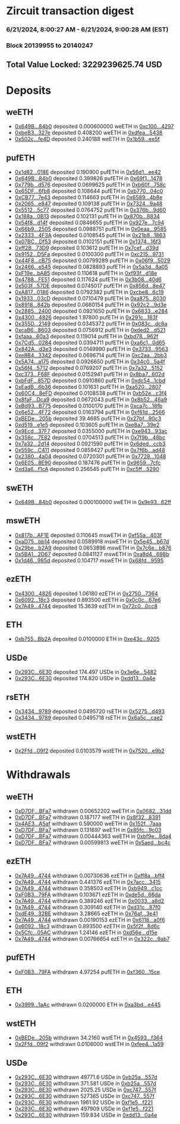 # Zircuit transaction digest
### 6/21/2024, 8:00:27 AM - 6/21/2024, 9:00:28 AM (EST)
### Block 20139955 to 20140247

## Total Value Locked: 3229239625.74 USD

# Deposits
## weETH
- [0x649B...84b0](https://etherscan.io/address/0x649B484CEE3a568C297Ea6e15173dda75b0884b0) deposited 0.000600000 weETH in [0xc100...4297](https://etherscan.io/tx/0x649B484CEE3a568C297Ea6e15173dda75b0884b0)
- [0xbeB3...327e](https://etherscan.io/address/0xbeB3e4AFA46BB1552476995a8F4992a1F79E327e) deposited 0.408200 weETH in [0xdfea...5438](https://etherscan.io/tx/0xbeB3e4AFA46BB1552476995a8F4992a1F79E327e)
- [0x502c...fe4D](https://etherscan.io/address/0x502c47730FDD371AB9687D16DfeBA5f14f7Cfe4D) deposited 0.240188 weETH in [0x1b59...ee5f](https://etherscan.io/tx/0x502c47730FDD371AB9687D16DfeBA5f14f7Cfe4D)
## pufETH
- [0x1d82...018E](https://etherscan.io/address/0x1d82b9cf319803F7F7433Ae79FD7ebeAE1e0018E) deposited 0.190900 pufETH in [0x56d1...ee42](https://etherscan.io/tx/0x1d82b9cf319803F7F7433Ae79FD7ebeAE1e0018E)
- [0x649B...84b0](https://etherscan.io/address/0x649B484CEE3a568C297Ea6e15173dda75b0884b0) deposited 0.399826 pufETH in [0x69f1...1478](https://etherscan.io/tx/0x649B484CEE3a568C297Ea6e15173dda75b0884b0)
- [0x779b...d576](https://etherscan.io/address/0x779b513433DaCBd68d225326e5d0A484aC67d576) deposited 0.0699625 pufETH in [0xb60f...758c](https://etherscan.io/tx/0x779b513433DaCBd68d225326e5d0A484aC67d576)
- [0x65DF...6fb8](https://etherscan.io/address/0x65DF86e5477583E2677B5445A66DB19E7d416fb8) deposited 0.108644 pufETH in [0xb770...04c0](https://etherscan.io/tx/0x65DF86e5477583E2677B5445A66DB19E7d416fb8)
- [0xCB77...7e43](https://etherscan.io/address/0xCB77927713AeE1Fce01112DB9206F4BCf7ba7e43) deposited 0.114663 pufETH in [0x6589...4b8e](https://etherscan.io/tx/0xCB77927713AeE1Fce01112DB9206F4BCf7ba7e43)
- [0x2065...e847](https://etherscan.io/address/0x2065A8F8a0d93586Ef74a1B54b9b16857039e847) deposited 0.109138 pufETH in [0x7324...9a48](https://etherscan.io/tx/0x2065A8F8a0d93586Ef74a1B54b9b16857039e847)
- [0x5512...5c77](https://etherscan.io/address/0x5512b4F1C22B1A9537547e0663895DB44d715c77) deposited 0.0764752 pufETH in [0x376b...9d60](https://etherscan.io/tx/0x5512b4F1C22B1A9537547e0663895DB44d715c77)
- [0x188a...0B13](https://etherscan.io/address/0x188a01205c792E3d124AC8f284dff9bb3eD60B13) deposited 0.102131 pufETH in [0x870b...8834](https://etherscan.io/tx/0x188a01205c792E3d124AC8f284dff9bb3eD60B13)
- [0x54f8...d14f](https://etherscan.io/address/0x54f85C7437E830caB200e020484aFfd9C9D4d14f) deposited 0.0846655 pufETH in [0x927e...7c94](https://etherscan.io/tx/0x54f85C7437E830caB200e020484aFfd9C9D4d14f)
- [0x66b9...2505](https://etherscan.io/address/0x66b9A8b4Df2b0E018BcA8FAcDC113D56E7cF2505) deposited 0.0988751 pufETH in [0x0eaa...9585](https://etherscan.io/tx/0x66b9A8b4Df2b0E018BcA8FAcDC113D56E7cF2505)
- [0x2333...4F3A](https://etherscan.io/address/0x2333a997f1F90e8030c189405B2E5b5E8c2a4F3A) deposited 0.0108545 pufETH in [0x21b8...1863](https://etherscan.io/tx/0x2333a997f1F90e8030c189405B2E5b5E8c2a4F3A)
- [0x07BC...Df53](https://etherscan.io/address/0x07BCd6616EcEF1A356Cc2128954C38Df8440Df53) deposited 0.0102151 pufETH in [0x1374...16f3](https://etherscan.io/tx/0x07BCd6616EcEF1A356Cc2128954C38Df8440Df53)
- [0xff2B...73D9](https://etherscan.io/address/0xff2Be26Ce894D2063321525D82F313195EAa73D9) deposited 0.103612 pufETH in [0x7cef...d39d](https://etherscan.io/tx/0xff2Be26Ce894D2063321525D82F313195EAa73D9)
- [0x9152...D5Fa](https://etherscan.io/address/0x9152a49Bd5c8e4Fca3f61E45514445f29903D5Fa) deposited 0.0100300 pufETH in [0xc215...9731](https://etherscan.io/tx/0x9152a49Bd5c8e4Fca3f61E45514445f29903D5Fa)
- [0x44F8...cB75](https://etherscan.io/address/0x44F87F4bbcF8f235cf0646029dC491A05077cB75) deposited 0.00799289 pufETH in [0x06f9...5029](https://etherscan.io/tx/0x44F87F4bbcF8f235cf0646029dC491A05077cB75)
- [0x2466...e545](https://etherscan.io/address/0x24661193D32710bf96f9E191f9CC7b6707c4e545) deposited 0.0828893 pufETH in [0x5a3d...8a05](https://etherscan.io/tx/0x24661193D32710bf96f9E191f9CC7b6707c4e545)
- [0xF19e...bA85](https://etherscan.io/address/0xF19eB1f0cc2C0d549C816470194Ea61Df0fdbA85) deposited 0.110618 pufETH in [0xf93f...d18e](https://etherscan.io/tx/0xF19eB1f0cc2C0d549C816470194Ea61Df0fdbA85)
- [0x4788...FE51](https://etherscan.io/address/0x478807e671b0aD2f0848556A8DEE4E110C8bFE51) deposited 0.117624 pufETH in [0x3b08...40d6](https://etherscan.io/tx/0x478807e671b0aD2f0848556A8DEE4E110C8bFE51)
- [0x503f...57DE](https://etherscan.io/address/0x503feAACC3Ef688B60b086cA323354A33a8C57DE) deposited 0.0745017 pufETH in [0x856d...8e47](https://etherscan.io/tx/0x503feAACC3Ef688B60b086cA323354A33a8C57DE)
- [0xA817...0186](https://etherscan.io/address/0xA8176Cfc080299f23f8A23ACf94bFE0Dd1940186) deposited 0.0792382 pufETH in [0xcbe8...6c19](https://etherscan.io/tx/0xA8176Cfc080299f23f8A23ACf94bFE0Dd1940186)
- [0x1933...03cD](https://etherscan.io/address/0x19337cF2CDC787Bc0C090154d2E03a2fc90A03cD) deposited 0.0710479 pufETH in [0xa875...8030](https://etherscan.io/tx/0x19337cF2CDC787Bc0C090154d2E03a2fc90A03cD)
- [0x8918...842b](https://etherscan.io/address/0x8918E2DaEDB3da1d90C6B856Bed519758b26842b) deposited 0.0660154 pufETH in [0x92c2...9d3e](https://etherscan.io/tx/0x8918E2DaEDB3da1d90C6B856Bed519758b26842b)
- [0x2885...2400](https://etherscan.io/address/0x28853519B58B86122d59CfB81E9cc42eCfE72400) deposited 0.0921650 pufETH in [0x6833...e284](https://etherscan.io/tx/0x28853519B58B86122d59CfB81E9cc42eCfE72400)
- [0x4300...4826](https://etherscan.io/address/0x4300Cad1937efa46b3B5827bf1E79432118F4826) deposited 1.97800 pufETH in [0x291c...163f](https://etherscan.io/tx/0x4300Cad1937efa46b3B5827bf1E79432118F4826)
- [0x355D...2149](https://etherscan.io/address/0x355D051f48b7D3d35a73d162c61FdD1802572149) deposited 0.0345372 pufETH in [0x083c...dc6a](https://etherscan.io/tx/0x355D051f48b7D3d35a73d162c61FdD1802572149)
- [0xcaB6...8603](https://etherscan.io/address/0xcaB68d94E36F77c06075C2765C7c8a4459E58603) deposited 0.0756912 pufETH in [0xded2...d521](https://etherscan.io/tx/0xcaB68d94E36F77c06075C2765C7c8a4459E58603)
- [0xfaaa...60a3](https://etherscan.io/address/0xfaaa86b9838E20985025E90DBcC72D8F493160a3) deposited 0.119014 pufETH in [0xbd78...962f](https://etherscan.io/tx/0xfaaa86b9838E20985025E90DBcC72D8F493160a3)
- [0x7Cd5...0284](https://etherscan.io/address/0x7Cd5392dAD7b665A5A95B98f15316F7a57080284) deposited 0.0394711 pufETH in [0xa6c1...0d65](https://etherscan.io/tx/0x7Cd5392dAD7b665A5A95B98f15316F7a57080284)
- [0x842A...d3e3](https://etherscan.io/address/0x842Ad98E0Fe0353424A7d09cc12adc00cF00d3e3) deposited 0.0149990 pufETH in [0x3733...9563](https://etherscan.io/tx/0x842Ad98E0Fe0353424A7d09cc12adc00cF00d3e3)
- [0xe8B4...3342](https://etherscan.io/address/0xe8B4D23c2CdF3ED505a752c2Ba252A2d175c3342) deposited 0.0696714 pufETH in [0xc2aa...2bb3](https://etherscan.io/tx/0xe8B4D23c2CdF3ED505a752c2Ba252A2d175c3342)
- [0x5A74...a175](https://etherscan.io/address/0x5A74C0955009CFbB797061ad7a8C6f541b23a175) deposited 0.0926650 pufETH in [0x34c0...5a4f](https://etherscan.io/tx/0x5A74C0955009CFbB797061ad7a8C6f541b23a175)
- [0x56f4...5712](https://etherscan.io/address/0x56f4C6bA7a1BDDd6bB912B63AaCA502dBb015712) deposited 0.0769207 pufETH in [0x7a32...5152](https://etherscan.io/tx/0x56f4C6bA7a1BDDd6bB912B63AaCA502dBb015712)
- [0xc373...F68F](https://etherscan.io/address/0xc37302Be37Ba523c1712A851115D956AbE1fF68F) deposited 0.0152941 pufETH in [0x8ba7...602d](https://etherscan.io/tx/0xc37302Be37Ba523c1712A851115D956AbE1fF68F)
- [0xbFdF...857D](https://etherscan.io/address/0xbFdF7BA4245Ec52B772dfF56b1Ee69df9427857D) deposited 0.0910860 pufETH in [0xdc54...1cbd](https://etherscan.io/tx/0xbFdF7BA4245Ec52B772dfF56b1Ee69df9427857D)
- [0xEadB...6b36](https://etherscan.io/address/0xEadB582456f91582fba46fEDB24c988A5dc76b36) deposited 0.101631 pufETH in [0xa520...2807](https://etherscan.io/tx/0xEadB582456f91582fba46fEDB24c988A5dc76b36)
- [0x60C4...8eFD](https://etherscan.io/address/0x60C4a8d53165BBcA560269cF677eC8C108f98eFD) deposited 0.0108538 pufETH in [0xb52e...c3f4](https://etherscan.io/tx/0x60C4a8d53165BBcA560269cF677eC8C108f98eFD)
- [0x8faF...Dca9](https://etherscan.io/address/0x8faFA183FB0F0c968C89B04cc4994cfB35AcDca9) deposited 0.0672043 pufETH in [0x8b52...46a9](https://etherscan.io/tx/0x8faFA183FB0F0c968C89B04cc4994cfB35AcDca9)
- [0xBd93...B775](https://etherscan.io/address/0xBd93fF742f03D21eb079769ca85C875682DcB775) deposited 0.0100170 pufETH in [0xca7c...18fb](https://etherscan.io/tx/0xBd93fF742f03D21eb079769ca85C875682DcB775)
- [0x6e52...4F72](https://etherscan.io/address/0x6e5240cF8702f27cD7F1B2A8DBd3c8902A634F72) deposited 0.0163794 pufETH in [0xf61d...2566](https://etherscan.io/tx/0x6e5240cF8702f27cD7F1B2A8DBd3c8902A634F72)
- [0xBEDe...205b](https://etherscan.io/address/0xBEDe933694af1E4bb89e26705892e83b4029205b) deposited 39.4685 pufETH in [0x27bf...90c3](https://etherscan.io/tx/0xBEDe933694af1E4bb89e26705892e83b4029205b)
- [0xd519...e1e5](https://etherscan.io/address/0xd519436B92AB95D1a439b3a1DA0F3Ee98a7fe1e5) deposited 0.103605 pufETH in [0xe8a7...39e2](https://etherscan.io/tx/0xd519436B92AB95D1a439b3a1DA0F3Ee98a7fe1e5)
- [0x9Ecd...37F7](https://etherscan.io/address/0x9Ecd7Fc5a8aa3dc522A44aEB63305831350537F7) deposited 0.0355000 pufETH in [0xe943...93ac](https://etherscan.io/tx/0x9Ecd7Fc5a8aa3dc522A44aEB63305831350537F7)
- [0x358c...7E82](https://etherscan.io/address/0x358c519540Af401CDD4f1c928d61fF7F364f7E82) deposited 0.0704513 pufETH in [0x7f9b...48bc](https://etherscan.io/tx/0x358c519540Af401CDD4f1c928d61fF7F364f7E82)
- [0x7a32...2d14](https://etherscan.io/address/0x7a32dA30496061996e569c5A9FbdFC8a0F9D2d14) deposited 0.0921590 pufETH in [0x6ded...ccb3](https://etherscan.io/tx/0x7a32dA30496061996e569c5A9FbdFC8a0F9D2d14)
- [0x559c...C411](https://etherscan.io/address/0x559cF94f0DFd76AD5C144B58c4Cd93b2aC62C411) deposited 0.0859427 pufETH in [0x7f6b...ad48](https://etherscan.io/tx/0x559cF94f0DFd76AD5C144B58c4Cd93b2aC62C411)
- [0x2380...4a04](https://etherscan.io/address/0x2380e43326db46a44014323aE9ee3223642f4a04) deposited 0.0720301 pufETH in [0x7728...1048](https://etherscan.io/tx/0x2380e43326db46a44014323aE9ee3223642f4a04)
- [0x6E05...8E90](https://etherscan.io/address/0x6E051c2dc27A0B5b278AE15FB43C4BFfbe218E90) deposited 0.187476 pufETH in [0x9659...7cfc](https://etherscan.io/tx/0x6E051c2dc27A0B5b278AE15FB43C4BFfbe218E90)
- [0xd3a6...f1cA](https://etherscan.io/address/0xd3a6727Da903aCf5F3AB9b01f6fBA6AE3751f1cA) deposited 0.256545 pufETH in [0xc5ff...5290](https://etherscan.io/tx/0xd3a6727Da903aCf5F3AB9b01f6fBA6AE3751f1cA)
## swETH
- [0x649B...84b0](https://etherscan.io/address/0x649B484CEE3a568C297Ea6e15173dda75b0884b0) deposited 0.000100000 swETH in [0x9e93...62ff](https://etherscan.io/tx/0x649B484CEE3a568C297Ea6e15173dda75b0884b0)
## mswETH
- [0x817b...AF1E](https://etherscan.io/address/0x817bCBe40062006d09aF2A8f2723fed20a8DAF1E) deposited 0.110645 mswETH in [0xf55a...403f](https://etherscan.io/tx/0x817bCBe40062006d09aF2A8f2723fed20a8DAF1E)
- [0xaD75...bb14](https://etherscan.io/address/0xaD75947708320Df7dee63190f507892e0FECbb14) deposited 0.0589918 mswETH in [0x5e45...b67d](https://etherscan.io/tx/0xaD75947708320Df7dee63190f507892e0FECbb14)
- [0x29be...b2A9](https://etherscan.io/address/0x29be572C4665c9ba8BeD56857255923d2Cf9b2A9) deposited 0.0653896 mswETH in [0x7c6e...b876](https://etherscan.io/tx/0x29be572C4665c9ba8BeD56857255923d2Cf9b2A9)
- [0x5BA1...2D67](https://etherscan.io/address/0x5BA18DC2747dA9CdC6e1d70ef5ac1D9Ff4E82D67) deposited 0.0841127 mswETH in [0xa8d4...698b](https://etherscan.io/tx/0x5BA18DC2747dA9CdC6e1d70ef5ac1D9Ff4E82D67)
- [0x1d46...985d](https://etherscan.io/address/0x1d4654E88a0566D502b0c01bCB91F5b22D4c985d) deposited 0.104717 mswETH in [0x68fd...9595](https://etherscan.io/tx/0x1d4654E88a0566D502b0c01bCB91F5b22D4c985d)
## ezETH
- [0x4300...4826](https://etherscan.io/address/0x4300Cad1937efa46b3B5827bf1E79432118F4826) deposited 1.06180 ezETH in [0x2750...7364](https://etherscan.io/tx/0x4300Cad1937efa46b3B5827bf1E79432118F4826)
- [0x6092...18c3](https://etherscan.io/address/0x609232615675D6A243fDf8c0c31200a1100918c3) deposited 0.893500 ezETH in [0x0c0c...67e6](https://etherscan.io/tx/0x609232615675D6A243fDf8c0c31200a1100918c3)
- [0x7A49...4744](https://etherscan.io/address/0x7A493Be5c2ce014cD049Bf178a1ac0Db1B434744) deposited 15.3639 ezETH in [0x72c0...0cc8](https://etherscan.io/tx/0x7A493Be5c2ce014cD049Bf178a1ac0Db1B434744)
## ETH
- [0xb755...Bb2A](https://etherscan.io/address/0xb7551Bc4A9510ed88Aa650849FD4dd89Ab97Bb2A) deposited 0.0100000 ETH in [0xe43c...9205](https://etherscan.io/tx/0xb7551Bc4A9510ed88Aa650849FD4dd89Ab97Bb2A)
## USDe
- [0x293C...6E30](https://etherscan.io/address/0x293C6937D8D82e05B01335F7B33FBA0c8e256E30) deposited 174.497 USDe in [0x3e6e...5482](https://etherscan.io/tx/0x293C6937D8D82e05B01335F7B33FBA0c8e256E30)
- [0x293C...6E30](https://etherscan.io/address/0x293C6937D8D82e05B01335F7B33FBA0c8e256E30) deposited 174.820 USDe in [0xdd13...0a4e](https://etherscan.io/tx/0x293C6937D8D82e05B01335F7B33FBA0c8e256E30)
## rsETH
- [0x3434...9789](https://etherscan.io/address/0x34349c5569e7B846c3558961552D2202760A9789) deposited 0.0495720 rsETH in [0x5275...d493](https://etherscan.io/tx/0x34349c5569e7B846c3558961552D2202760A9789)
- [0x3434...9789](https://etherscan.io/address/0x34349c5569e7B846c3558961552D2202760A9789) deposited 0.0495718 rsETH in [0x6a5c...cae2](https://etherscan.io/tx/0x34349c5569e7B846c3558961552D2202760A9789)
## wstETH
- [0x2Ffd...09f2](https://etherscan.io/address/0x2Ffd8E2c599AC48acFa9E17Ea449Dd3598A109f2) deposited 0.0103579 wstETH in [0x7520...e9b2](https://etherscan.io/tx/0x2Ffd8E2c599AC48acFa9E17Ea449Dd3598A109f2)
# Withdrawals
## weETH
- [0xD7DF...BFa7](https://etherscan.io/address/0xD7DF7E085214743530afF339aFC420c7c720BFa7) withdrawn 0.00652202 weETH in [0x0682...31dd](https://etherscan.io/tx/0xD7DF7E085214743530afF339aFC420c7c720BFa7)
- [0xD7DF...BFa7](https://etherscan.io/address/0xD7DF7E085214743530afF339aFC420c7c720BFa7) withdrawn 0.187177 weETH in [0x8f32...8391](https://etherscan.io/tx/0xD7DF7E085214743530afF339aFC420c7c720BFa7)
- [0x4AE3...A5af](https://etherscan.io/address/0x4AE32537C556847a2eA8e88cA6122b73Cc18A5af) withdrawn 0.590000 weETH in [0x152f...7aaa](https://etherscan.io/tx/0x4AE32537C556847a2eA8e88cA6122b73Cc18A5af)
- [0xD7DF...BFa7](https://etherscan.io/address/0xD7DF7E085214743530afF339aFC420c7c720BFa7) withdrawn 0.131697 weETH in [0x85fc...9c03](https://etherscan.io/tx/0xD7DF7E085214743530afF339aFC420c7c720BFa7)
- [0xD7DF...BFa7](https://etherscan.io/address/0xD7DF7E085214743530afF339aFC420c7c720BFa7) withdrawn 0.00444363 weETH in [0xbf9e...8da4](https://etherscan.io/tx/0xD7DF7E085214743530afF339aFC420c7c720BFa7)
- [0xD7DF...BFa7](https://etherscan.io/address/0xD7DF7E085214743530afF339aFC420c7c720BFa7) withdrawn 0.00599813 weETH in [0x5aed...bc4c](https://etherscan.io/tx/0xD7DF7E085214743530afF339aFC420c7c720BFa7)
## ezETH
- [0x7A49...4744](https://etherscan.io/address/0x7A493Be5c2ce014cD049Bf178a1ac0Db1B434744) withdrawn 0.00730636 ezETH in [0xff8a...bff4](https://etherscan.io/tx/0x7A493Be5c2ce014cD049Bf178a1ac0Db1B434744)
- [0x7A49...4744](https://etherscan.io/address/0x7A493Be5c2ce014cD049Bf178a1ac0Db1B434744) withdrawn 0.441376 ezETH in [0x7acc...3415](https://etherscan.io/tx/0x7A493Be5c2ce014cD049Bf178a1ac0Db1B434744)
- [0x7A49...4744](https://etherscan.io/address/0x7A493Be5c2ce014cD049Bf178a1ac0Db1B434744) withdrawn 0.358503 ezETH in [0xb949...c1cc](https://etherscan.io/tx/0x7A493Be5c2ce014cD049Bf178a1ac0Db1B434744)
- [0xF0B3...79FA](https://etherscan.io/address/0xF0B3f3Beb4ba819Ba977505F15fe502C088779FA) withdrawn 0.103671 ezETH in [0xde5d...66da](https://etherscan.io/tx/0xF0B3f3Beb4ba819Ba977505F15fe502C088779FA)
- [0x7A49...4744](https://etherscan.io/address/0x7A493Be5c2ce014cD049Bf178a1ac0Db1B434744) withdrawn 0.389246 ezETH in [0x0033...a8d2](https://etherscan.io/tx/0x7A493Be5c2ce014cD049Bf178a1ac0Db1B434744)
- [0x7A49...4744](https://etherscan.io/address/0x7A493Be5c2ce014cD049Bf178a1ac0Db1B434744) withdrawn 0.309140 ezETH in [0xd31c...87f0](https://etherscan.io/tx/0x7A493Be5c2ce014cD049Bf178a1ac0Db1B434744)
- [0xdE49...32BE](https://etherscan.io/address/0xdE49412247E74E883C412b0D2F9b34DE2d3B32BE) withdrawn 3.28665 ezETH in [0x76af...3e41](https://etherscan.io/tx/0xdE49412247E74E883C412b0D2F9b34DE2d3B32BE)
- [0x7A49...4744](https://etherscan.io/address/0x7A493Be5c2ce014cD049Bf178a1ac0Db1B434744) withdrawn 0.00190153 ezETH in [0x6118...a0f6](https://etherscan.io/tx/0x7A493Be5c2ce014cD049Bf178a1ac0Db1B434744)
- [0x6092...18c3](https://etherscan.io/address/0x609232615675D6A243fDf8c0c31200a1100918c3) withdrawn 0.893500 ezETH in [0x5f2f...8d6c](https://etherscan.io/tx/0x609232615675D6A243fDf8c0c31200a1100918c3)
- [0x5Cfc...05AC](https://etherscan.io/address/0x5Cfc7d596Bf2213E2175ed483B8A76FF0D8705AC) withdrawn 1.24146 ezETH in [0xd56e...d15e](https://etherscan.io/tx/0x5Cfc7d596Bf2213E2175ed483B8A76FF0D8705AC)
- [0x7A49...4744](https://etherscan.io/address/0x7A493Be5c2ce014cD049Bf178a1ac0Db1B434744) withdrawn 0.00766654 ezETH in [0x322c...9ab7](https://etherscan.io/tx/0x7A493Be5c2ce014cD049Bf178a1ac0Db1B434744)
## pufETH
- [0xF0B3...79FA](https://etherscan.io/address/0xF0B3f3Beb4ba819Ba977505F15fe502C088779FA) withdrawn 4.97254 pufETH in [0xf360...15ce](https://etherscan.io/tx/0xF0B3f3Beb4ba819Ba977505F15fe502C088779FA)
## ETH
- [0x3999...1aAc](https://etherscan.io/address/0x3999545874d4e9E97357A7a49b42a2d53f6b1aAc) withdrawn 0.0200000 ETH in [0xa3bd...e445](https://etherscan.io/tx/0x3999545874d4e9E97357A7a49b42a2d53f6b1aAc)
## wstETH
- [0xBEDe...205b](https://etherscan.io/address/0xBEDe933694af1E4bb89e26705892e83b4029205b) withdrawn 34.2160 wstETH in [0x4593...f364](https://etherscan.io/tx/0xBEDe933694af1E4bb89e26705892e83b4029205b)
- [0x2Ffd...09f2](https://etherscan.io/address/0x2Ffd8E2c599AC48acFa9E17Ea449Dd3598A109f2) withdrawn 0.0106000 wstETH in [0xfee4...1a59](https://etherscan.io/tx/0x2Ffd8E2c599AC48acFa9E17Ea449Dd3598A109f2)
## USDe
- [0x293C...6E30](https://etherscan.io/address/0x293C6937D8D82e05B01335F7B33FBA0c8e256E30) withdrawn 49771.6 USDe in [0xb25a...557d](https://etherscan.io/tx/0x293C6937D8D82e05B01335F7B33FBA0c8e256E30)
- [0x293C...6E30](https://etherscan.io/address/0x293C6937D8D82e05B01335F7B33FBA0c8e256E30) withdrawn 371.581 USDe in [0xb25a...557d](https://etherscan.io/tx/0x293C6937D8D82e05B01335F7B33FBA0c8e256E30)
- [0x293C...6E30](https://etherscan.io/address/0x293C6937D8D82e05B01335F7B33FBA0c8e256E30) withdrawn 2025.25 USDe in [0xc747...557f](https://etherscan.io/tx/0x293C6937D8D82e05B01335F7B33FBA0c8e256E30)
- [0x293C...6E30](https://etherscan.io/address/0x293C6937D8D82e05B01335F7B33FBA0c8e256E30) withdrawn 527365 USDe in [0xc747...557f](https://etherscan.io/tx/0x293C6937D8D82e05B01335F7B33FBA0c8e256E30)
- [0x293C...6E30](https://etherscan.io/address/0x293C6937D8D82e05B01335F7B33FBA0c8e256E30) withdrawn 1961.92 USDe in [0xf1e5...f221](https://etherscan.io/tx/0x293C6937D8D82e05B01335F7B33FBA0c8e256E30)
- [0x293C...6E30](https://etherscan.io/address/0x293C6937D8D82e05B01335F7B33FBA0c8e256E30) withdrawn 497909 USDe in [0xf1e5...f221](https://etherscan.io/tx/0x293C6937D8D82e05B01335F7B33FBA0c8e256E30)
- [0x293C...6E30](https://etherscan.io/address/0x293C6937D8D82e05B01335F7B33FBA0c8e256E30) withdrawn 159.834 USDe in [0xdd13...0a4e](https://etherscan.io/tx/0x293C6937D8D82e05B01335F7B33FBA0c8e256E30)
